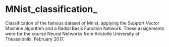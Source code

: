 # MNist_classification_
Classification of the famous dataset of Mnist, applying the Support Vector Machine algorithm and a Radial Basis Function Network. These assignments were for the course Neural  Networks from Aristotle University of Thessaloníki. February 2017.
